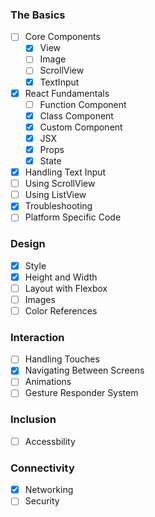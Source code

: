 ### The Basics
- [ ] Core Components
  - [x] View
  - [ ] Image
  - [ ] ScrollView
  - [x] TextInput
- [x] React Fundamentals
  - [ ] Function Component
  - [x] Class Component
  - [x] Custom Component
  - [x] JSX
  - [x] Props
  - [x] State
- [x] Handling Text Input
- [ ] Using ScrollView
- [ ] Using ListView
- [x] Troubleshooting
- [ ] Platform Specific Code
### Design
- [x] Style
- [x] Height and Width
- [ ] Layout with Flexbox
- [ ] Images
- [ ] Color References
### Interaction
- [ ] Handling Touches
- [x] Navigating Between Screens
- [ ] Animations
- [ ] Gesture Responder System
### Inclusion
- [ ] Accessbility
### Connectivity
- [x] Networking
- [ ] Security
